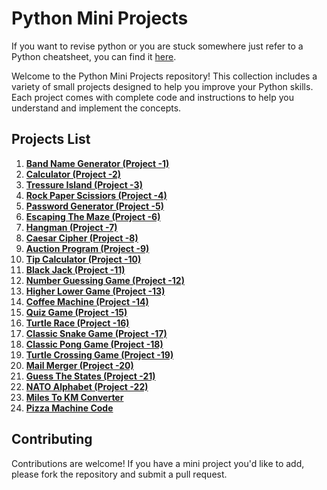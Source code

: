 # Python Mini Projects

If you want to revise python or you are stuck somewhere just refer to a Python cheatsheet, you can find it [here](https://github.com/Aaryacode19/Python-Cheatsheet).

Welcome to the Python Mini Projects repository! This collection includes a variety of small projects designed to help you improve your Python skills. Each project comes with complete code and instructions to help you understand and implement the concepts.


## Projects List

1. **[Band Name Generator (Project -1) ](https://github.com/Aaryacode19/Python-Mini-Projects/blob/main/band_name_generator.py)**
2. **[Calculator (Project -2) ](https://github.com/Aaryacode19/Python-Mini-Projects/blob/main/calculator.py)**
3. **[Tressure Island (Project -3) ]()**
4. **[Rock Paper Scissiors (Project -4) ](https://www.codedex.io/community/project-showcase/G21zBmTo8whyit89viUV)**
5. **[Password Generator (Project -5) ](https://github.com/Aaryacode19/Python-Mini-Projects/blob/main/password_generator.py)**
6. **[Escaping The Maze (Project -6) ](https://reeborg.ca/reeborg.html?lang=en&mode=python&menu=worlds%2Fmenus%2Freeborg_intro_en.json&name=Maze&url=worlds%2Ftutorial_en%2Fmaze1.json)**
7. **[Hangman (Project -7)](https://github.com/Aaryacode19/Hangman)**
8. **[Caesar Cipher (Project -8) ](https://github.com/Aaryacode19/caesar-cipher-message)**
9. **[Auction Program (Project -9) ](https://github.com/Aaryacode19/Python-Mini-Projects/blob/main/auction.py)**
10. **[Tip Calculator (Project -10) ](https://github.com/Aaryacode19/Python-Mini-Projects/blob/main/tip_calculator.py)**
11. **[Black Jack (Project -11) ]()**
12. **[Number Guessing Game (Project -12) ](https://github.com/Aaryacode19/Guess-the-number-game)**
13. **[Higher Lower Game (Project -13) ]()**
14. **[Coffee Machine (Project -14) ](https://github.com/Aaryacode19/coffee-machine-project)**
15. **[Quiz Game (Project -15) ](https://replit.com/@appbrewery/quiz-game-final)**
16. **[Turtle Race (Project -16) ](https://github.com/Aaryacode19/turtle-race)**
17. **[Classic Snake Game (Project -17) ](https://github.com/Aaryacode19/Classic-Snake-Game)**
18. **[Classic Pong Game (Project -18) ](https://github.com/Aaryacode19/Pong-Game)**
19. **[Turtle Crossing Game (Project -19) ](https://github.com/Aaryacode19/Turtle-crossing-game)**
20. **[Mail Merger (Project -20) ](https://github.com/Aaryacode19/Python-100-Projects/tree/873d9ad0ae9a55aef078753a7cc61157115c7a0b/Mail%20Merge%20Project)**
21. **[Guess The States (Project -21) ](https://github.com/Aaryacode19/Python-100-Projects/tree/e2189d042a81b52eea78f16347521b525e66f2a6/Guess%20The%20State%20Game)**
22. **[NATO Alphabet (Project -22) ]()**
23. **[Miles To KM Converter]()**
24. **[Pizza Machine Code](https://github.com/Aaryacode19/Python-Mini-Projects/blob/main/pizza_machine_code.py)**



## Contributing

Contributions are welcome! If you have a mini project you'd like to add, please fork the repository and submit a pull request.
